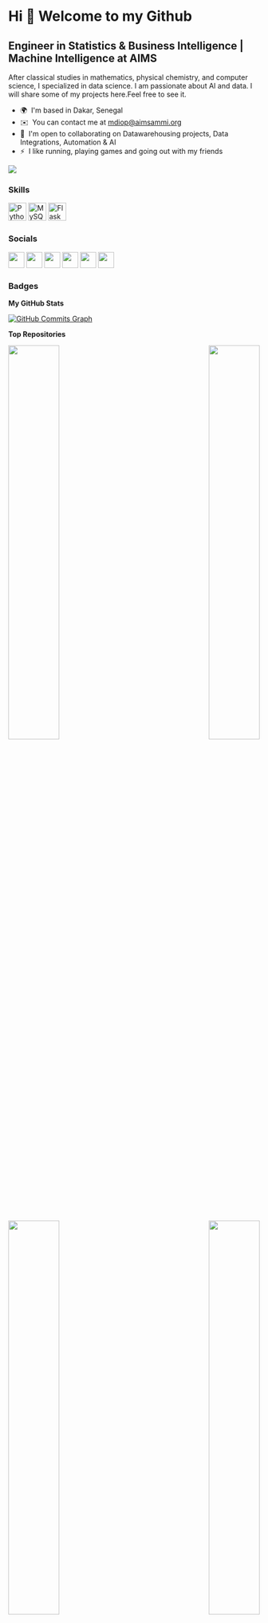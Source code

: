 Hi 👋 Welcome to my Github
======================================

Engineer in Statistics & Business Intelligence | Machine Intelligence at AIMS
-------------------------------------------------------------------------------------------------

After classical studies in mathematics, physical chemistry, and computer science, I specialized in data science. I am passionate about AI and data. I will share some of my projects here.Feel free to see it.

* 🌍  I'm based in Dakar, Senegal
* ✉️  You can contact me at [mdiop@aimsammi.org](mailto:mdiop@aimsammi.org)
* 🤝  I'm open to collaborating on Datawarehousing projects, Data Integrations, Automation & AI
* ⚡  I like running, playing games and going out with my friends

<a href="https://www.twitter.com/BambaSpoid" target="_blank" rel="noreferrer"><img
src="https://img.shields.io/twitter/follow/BambaSpoid?logo=twitter&style=for-the-badge&color=0891b2&labelColor=1c1917"
/></a>

### Skills

<p align="left">
<a href="https://www.python.org/" target="_blank" rel="noreferrer"><img src="https://raw.githubusercontent.com/danielcranney/readme-generator/main/public/icons/skills/python-colored.svg" width="36" height="36" alt="Python" /></a>
<a href="https://www.mysql.com/" target="_blank" rel="noreferrer"><img src="https://raw.githubusercontent.com/danielcranney/readme-generator/main/public/icons/skills/mysql-colored.svg" width="36" height="36" alt="MySQL" /></a>
<a href="https://flask.palletsprojects.com/en/2.0.x/" target="_blank" rel="noreferrer"><img src="https://raw.githubusercontent.com/danielcranney/readme-generator/main/public/icons/skills/flask-colored.svg" width="36" height="36" alt="Flask" /></a>
</p>


### Socials

<p align="left"> <a href="https://www.facebook.com/BambaSpoid" target="_blank" rel="noreferrer"><img src="https://raw.githubusercontent.com/danielcranney/readme-generator/main/public/icons/socials/facebook.svg" width="32" height="32" /></a> <a href="https://www.github.com/BambaSpoid" target="_blank" rel="noreferrer"><img src="https://raw.githubusercontent.com/danielcranney/readme-generator/main/public/icons/socials/github.svg" width="32" height="32" /></a> <a href="http://www.instagram.com/BambaSpoid" target="_blank" rel="noreferrer"><img src="https://raw.githubusercontent.com/danielcranney/readme-generator/main/public/icons/socials/instagram.svg" width="32" height="32" /></a> <a href="https://www.linkedin.com/in/mouhamadou-bamba-diop-234010196/" target="_blank" rel="noreferrer"><img src="https://raw.githubusercontent.com/danielcranney/readme-generator/main/public/icons/socials/linkedin.svg" width="32" height="32" /></a> <a href="http://www.medium.com/bambaspoid" target="_blank" rel="noreferrer"><img src="https://raw.githubusercontent.com/danielcranney/readme-generator/main/public/icons/socials/medium.svg" width="32" height="32" /></a> <a href="https://www.twitter.com/BambaSpoid" target="_blank" rel="noreferrer"><img src="https://raw.githubusercontent.com/danielcranney/readme-generator/main/public/icons/socials/twitter.svg" width="32" height="32" /></a></p>

### Badges

<b>My GitHub Stats</b>

<a href="http://www.github.com/BambaSpoid"><img src="https://activity-graph.herokuapp.com/graph?username=BambaSpoid&bg_color=1c1917&color=ffffff&line=0891b2&point=ffffff&area_color=1c1917&area=true&hide_border=true&custom_title=GitHub%20Commits%20Graph" alt="GitHub Commits Graph" /></a>

<b>Top Repositories</b>

<div width="100%" align="center"><a href="https://github.com/BambaSpoid/Web-Scraping-Python" align="left"><img align="left" width="45%" src="https://github-readme-stats.vercel.app/api/pin/?username=BambaSpoid&repo=Web-Scraping-Python&title_color=0891b2&text_color=ffffff&icon_color=0891b2&bg_color=1c1917&hide_border=true&locale=en" /></a><a href="https://github.com/BambaSpoid/Machine-learning-algorithms-implementation-with-scikit-learn" align="right"><img align="right" width="45%" src="https://github-readme-stats.vercel.app/api/pin/?username=BambaSpoid&repo=Machine-learning-algorithms-implementation-with-scikit-learn&title_color=0891b2&text_color=ffffff&icon_color=0891b2&bg_color=1c1917&hide_border=true&locale=en" /></a></div><br /><br /><br /><br /><br /><br /><br />

<br /><br /><br /><br /><br />

<div width="100%" align="center"><a href="https://github.com/BambaSpoid/KernelMethod" align="left"><img align="left" width="45%" src="https://github-readme-stats.vercel.app/api/pin/?username=BambaSpoid&repo=KernelMethod&title_color=0891b2&text_color=ffffff&icon_color=0891b2&bg_color=1c1917&hide_border=true&locale=en" /></a><a href="https://github.com/BambaSpoid/Spark-Scala-Project" align="right"><img align="right" width="45%" src="https://github-readme-stats.vercel.app/api/pin/?username=BambaSpoid&repo=Spark-Scala-Project&title_color=0891b2&text_color=ffffff&icon_color=0891b2&bg_color=1c1917&hide_border=true&locale=en" /></a></div>
